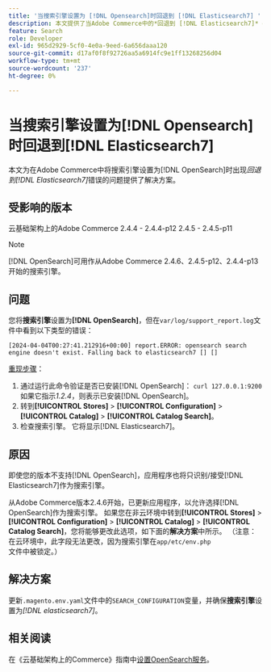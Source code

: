 ```yaml
---
title: '当搜索引擎设置为 [!DNL Opensearch]时回退到 [!DNL Elasticsearch7] '
description: 本文提供了当Adobe Commerce中的*回退到 [!DNL Elasticsearch7]* error occurs when the search engine is set to [!DNL OpenSearch] 时问题的解决方案。
feature: Search
role: Developer
exl-id: 965d2929-5cf0-4e0a-9eed-6a656daaa120
source-git-commit: d17af0f8f92726aa5a6914fc9e1ff13268256d04
workflow-type: tm+mt
source-wordcount: '237'
ht-degree: 0%

---
```


# 当搜索引擎设置为[!DNL Opensearch]时回退到[!DNL Elasticsearch7]

本文为在Adobe Commerce中将搜索引擎设置为[!DNL OpenSearch]时出现&#x200B;*回退到[!DNL Elasticsearch7]*&#x200B;错误的问题提供了解决方案。

## 受影响的版本

云基础架构上的Adobe Commerce
2.4.4 - 2.4.4-p12
2.4.5 - 2.4.5-p11

>[!NOTE]
>
>[!DNL OpenSearch]可用作从Adobe Commerce 2.4.6、2.4.5-p12、2.4.4-p13开始的搜索引擎。

## 问题

您将&#x200B;**搜索引擎**&#x200B;设置为&#x200B;**[!DNL OpenSearch]**，但在`var/log/support_report.log`文件中看到以下类型的错误：

```[2024-04-04T00:27:41.212916+00:00] report.ERROR: opensearch search engine doesn't exist. Falling back to elasticsearch7 [] []```

<u>重现步骤</u>：

1. 通过运行此命令验证是否已安装[!DNL OpenSearch]： `curl 127.0.0.1:9200`<br>
如果它指示*1.2.4*，则表示已安装[!DNL OpenSearch]。
1. 转到&#x200B;**[!UICONTROL Stores]** > **[!UICONTROL Configuration]** > **[!UICONTROL Catalog]** > **[!UICONTROL Catalog Search]**。
1. 检查搜索引擎。 它将显示[!DNL Elasticsearch7]。

## 原因

即使您的版本不支持[!DNL OpenSearch]，应用程序也将只识别/接受[!DNL Elasticsearch7]作为搜索引擎。

从Adobe Commerce版本2.4.6开始，已更新应用程序，以允许选择[!DNL OpenSearch]作为搜索引擎。
如果您在非云环境中转到&#x200B;**[!UICONTROL Stores]** > **[!UICONTROL Configuration]** > **[!UICONTROL Catalog]** > **[!UICONTROL Catalog Search]**，您将能够更改此选项，如下面的&#x200B;**解决方案**&#x200B;中所示。
（注意：在云环境中，此字段无法更改，因为搜索引擎在`app/etc/env.php`文件中被锁定。）

## 解决方案

更新`.magento.env.yaml`文件中的`SEARCH_CONFIGURATION`变量，并确保&#x200B;**搜索引擎**&#x200B;设置为&#x200B;*[!DNL elasticsearch7]*。

## 相关阅读

在《云基础架构上的Commerce》指南中[设置OpenSearch服务](https://experienceleague.adobe.com/docs/commerce-cloud-service/user-guide/configure/service/opensearch.html)。
